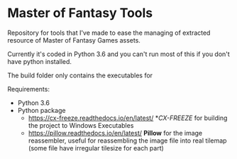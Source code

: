 # Master of Fantasy Tools
Repository for tools that I've made to ease the managing of extracted resource of Master of Fantasy Games assets.

Currently it's coded in Python 3.6 and you can't run most of this if you don't have python installed.

The build folder only contains the executables for 

Requirements:
- Python 3.6
- Python package 
    - https://cx-freeze.readthedocs.io/en/latest/ **CX-FREEZE* for building the project to Windows Executables
    - https://pillow.readthedocs.io/en/latest/ **Pillow** for the image reassembler, useful for reassembling the image file into real tilemap (some file have irregular tilesize for each part)
